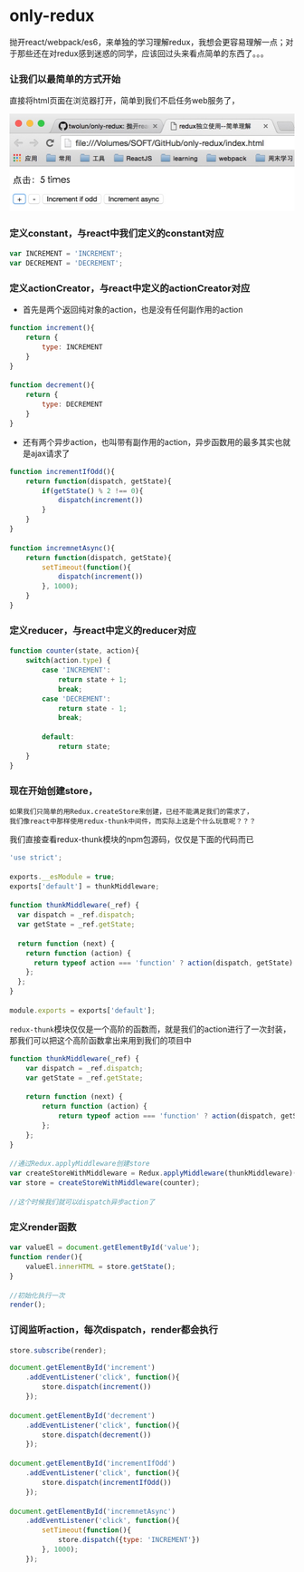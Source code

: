 # only-redux
抛开react/webpack/es6，来单独的学习理解redux，我想会更容易理解一点；对于那些还在对redux感到迷惑的同学，应该回过头来看点简单的东西了。。。


### 让我们以最简单的方式开始

直接将html页面在浏览器打开，简单到我们不启任务web服务了，  
   
![浏览器直接打开图片](./img/1.png)

### 定义constant，与react中我们定义的constant对应
```javascript
var INCREMENT = 'INCREMENT';
var DECREMENT = 'DECREMENT';
```

### 定义actionCreator，与react中定义的actionCreator对应
- 首先是两个返回纯对象的action，也是没有任何副作用的action
```javascript
function increment(){
	return {
		type: INCREMENT
	}
}

function decrement(){
	return {
		type: DECREMENT
	}
}
```

- 还有两个异步action，也叫带有副作用的action，异步函数用的最多其实也就是ajax请求了
```javascript
function incrementIfOdd(){
	return function(dispatch, getState){
		if(getState() % 2 !== 0){
			dispatch(increment())
		}
	}
}

function incremnetAsync(){
	return function(dispatch, getState){
		setTimeout(function(){
			dispatch(increment())
		}, 1000);
	}
}

```

### 定义reducer，与react中定义的reducer对应
```javascript
function counter(state, action){
	switch(action.type) {
		case 'INCREMENT':
			return state + 1;
			break;
		case 'DECREMENT':
			return state - 1;
			break;

		default:
			return state;
	}
}

```

### 现在开始创建store，
	如果我们只简单的用Redux.createStore来创建，已经不能满足我们的需求了，  
	我们像react中那样使用redux-thunk中间件，而实际上这是个什么玩意呢？？？

我们直接查看redux-thunk模块的npm包源码，仅仅是下面的代码而已
```javascript
'use strict';

exports.__esModule = true;
exports['default'] = thunkMiddleware;

function thunkMiddleware(_ref) {
  var dispatch = _ref.dispatch;
  var getState = _ref.getState;

  return function (next) {
    return function (action) {
      return typeof action === 'function' ? action(dispatch, getState) : next(action);
    };
  };
}

module.exports = exports['default'];
```
`redux-thunk`模块仅仅是一个高阶的函数而，就是我们的action进行了一次封装，  
那我们可以把这个高阶函数拿出来用到我们的项目中

```javascript
function thunkMiddleware(_ref) {
  	var dispatch = _ref.dispatch;
  	var getState = _ref.getState;

  	return function (next) {
    	return function (action) {
      		return typeof action === 'function' ? action(dispatch, getState) : next(action);
    	};
  	};
}

//通过Redux.applyMiddleware创建store
var createStoreWithMiddleware = Redux.applyMiddleware(thunkMiddleware)(Redux.createStore);
var store = createStoreWithMiddleware(counter);

//这个时候我们就可以dispatch异步action了

```

### 定义render函数
```javascript
var valueEl = document.getElementById('value');
function render(){
	valueEl.innerHTML = store.getState();
}

//初始化执行一次
render();

```

### 订阅监听action，每次dispatch，render都会执行
```javascript
store.subscribe(render);

```
```javascript
document.getElementById('increment')
	.addEventListener('click', function(){
		store.dispatch(increment())
	});

document.getElementById('decrement')
	.addEventListener('click', function(){
		store.dispatch(decrement())
	});

document.getElementById('incrementIfOdd')
	.addEventListener('click', function(){
		store.dispatch(incrementIfOdd())
	});

document.getElementById('incremnetAsync')
	.addEventListener('click', function(){
		setTimeout(function(){
			store.dispatch({type: 'INCREMENT'})
		}, 1000);
	});
```


